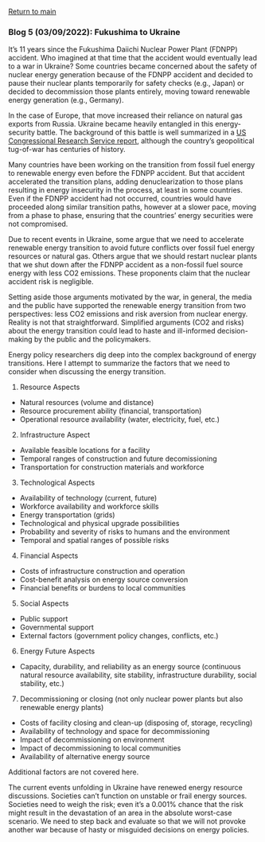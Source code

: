 <a href="https://misayasu.github.io/">Return to main</a><br/>

### Blog 5 (03/09/2022): Fukushima to Ukraine

It’s 11 years since the Fukushima Daiichi Nuclear Power Plant (FDNPP) accident. Who imagined at that time that the accident would eventually lead to a war in Ukraine?
Some countries became concerned about the safety of nuclear energy generation because of the FDNPP accident and decided to pause their nuclear plants temporarily for safety checks (e.g., Japan) or decided to decommission those plants entirely, moving toward renewable energy generation (e.g., Germany). 

In the case of Europe, that move increased their reliance on natural gas exports from Russia. Ukraine became heavily entangled in this energy-security battle. The background of this battle is well summarized in a <a href="https://crsreports.congress.gov/product/pdf/IF/IF11138" target="_blank">US Congressional Research Service report</a>, although the country’s geopolitical tug-of-war has centuries of history.

Many countries have been working on the transition from fossil fuel energy to renewable energy even before the FDNPP accident. But that accident accelerated the transition plans, adding denuclearization to those plans resulting in energy insecurity in the process, at least in some countries. Even if the FDNPP accident had not occurred, countries would have proceeded along similar transition paths, however at a slower pace, moving from a phase to phase, ensuring that the countries’ energy securities were not compromised.

Due to recent events in Ukraine, some argue that we need to accelerate renewable energy transition to avoid future conflicts over fossil fuel energy resources or natural gas. Others argue that we should restart nuclear plants that we shut down after the FDNPP accident as a non-fossil fuel source energy with less CO2 emissions. These proponents claim that the nuclear accident risk is negligible.

Setting aside those arguments motivated by the war, in general, the media and the public have supported the renewable energy transition from two perspectives: less CO2 emissions and risk aversion from nuclear energy. Reality is not that straightforward. Simplified arguments (CO2 and risks) about the energy transition could lead to haste and ill-informed decision-making by the public and the policymakers. 

Energy policy researchers dig deep into the complex background of energy transitions. Here I attempt to summarize the factors that we need to consider when discussing the energy transition.

1. Resource Aspects
- Natural resources (volume and distance)
- Resource procurement ability (financial, transportation)
- Operational resource availability (water, electricity, fuel, etc.)

2. Infrastructure Aspect
- Available feasible locations for a facility 
- Temporal ranges of construction and future decomissioning
- Transportation for construction materials and workforce

3. Technological Aspects
- Availability of technology (current, future)
- Workforce availability and workforce skills
- Energy transportation (grids)
- Technological and physical upgrade possibilities 
- Probability and severity of risks to humans and the environment
- Temporal and spatial ranges of possible risks

4. Financial Aspects
- Costs of infrastructure construction and operation
- Cost-benefit analysis on energy source conversion
- Financial benefits or burdens to local communities

5. Social Aspects
- Public support
- Governmental support
- External factors (government policy changes, conflicts, etc.)

6. Energy Future Aspects
- Capacity, durability, and reliability as an energy source (continuous natural resource availability, site stability, infrastructure durability, social stability, etc.)

7. Decommissioning or closing (not only nuclear power plants but also renewable energy plants)
- Costs of facility closing and clean-up (disposing of, storage, recycling)
- Availability of technology and space for decommissioning
- Impact of decommissioning on environment 
- Impact of decommissioning to local communities
- Availability of alternative energy source

Additional factors are not covered here.

The current events unfolding in Ukraine have renewed energy resource discussions. Societies can’t function on unstable or frail energy sources. Societies need to weigh the risk; even it’s a 0.001% chance that the risk might result in the devastation of an area in the absolute worst-case scenario. We need to step back and evaluate so that we will not provoke another war because of hasty or misguided decisions on energy policies.


